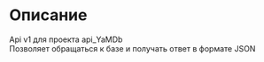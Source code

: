 # Описание
Api v1 для проекта api_YaMDb<br>
Позволяет обращаться к базе и получать ответ в формате JSON
